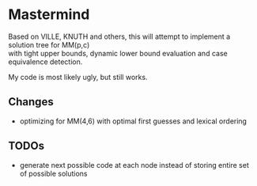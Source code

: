 # Mastermind

Based on VILLE, KNUTH and others, this will attempt to implement a solution tree for MM(p,c)  
with tight upper bounds, dynamic lower bound evaluation and case equivalence detection.  
  
My code is most likely ugly, but still works.

## Changes

* optimizing for MM(4,6) with optimal first guesses and lexical ordering

## TODOs

* generate next possible code at each node instead of storing entire set of possible solutions